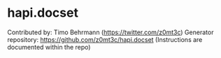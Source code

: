 hapi.docset
===========

Contributed by: Timo Behrmann (https://twitter.com/z0mt3c)
Generator repository: https://github.com/z0mt3c/hapi.docset
(Instructions are documented within the repo)